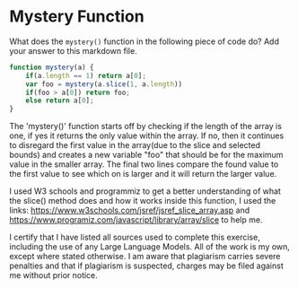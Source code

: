 # Mystery Function

What does the `mystery()` function in the following piece of code do? Add your
answer to this markdown file.

```javascript
function mystery(a) {
    if(a.length == 1) return a[0];
    var foo = mystery(a.slice(1, a.length))
    if(foo > a[0]) return foo;
    else return a[0];
}
```

The 'mystery()' function starts off by checking if the length of the array is one, if yes it returns the only value within the array. If no, then it continues to disregard the first value in the array(due to the slice and selected bounds) and creates a new variable "foo" that should be for the maximum value in the smaller array. The final two lines compare the found value to the first value to see which on is larger and it will return the larger value.



I used W3 schools and programmiz to get a better understanding of what the slice() method does and how it works inside this function, I used 
the links: https://www.w3schools.com/jsref/jsref_slice_array.asp and https://www.programiz.com/javascript/library/array/slice to help me.

I certify that I have listed all sources used to complete this exercise, including the use
of any Large Language Models. All of the work is my own, except where stated
otherwise. I am aware that plagiarism carries severe penalties and that if plagiarism is
suspected, charges may be filed against me without prior notice.
